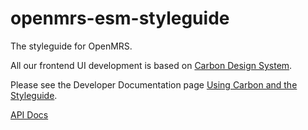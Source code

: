 # openmrs-esm-styleguide

The styleguide for OpenMRS.

All our frontend UI development is based on [Carbon Design System](https://www.carbondesignsystem.com/). 

Please see the Developer Documentation page [Using Carbon and the Styleguide](https://openmrs.github.io/openmrs-esm-core/#/main/carbon).

[API Docs](docs/API.md)
